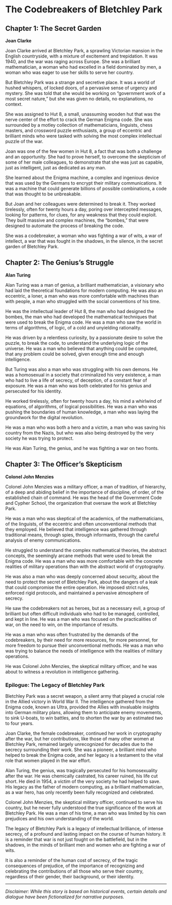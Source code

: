 
# The Codebreakers of Bletchley Park

## Chapter 1: The Secret Garden

**Joan Clarke**

Joan Clarke arrived at Bletchley Park, a sprawling Victorian mansion in the English countryside, with a mixture of excitement and trepidation. It was 1940, and the war was raging across Europe. She was a brilliant mathematician, a woman who had excelled in a field dominated by men, a woman who was eager to use her skills to serve her country.

But Bletchley Park was a strange and secretive place. It was a world of hushed whispers, of locked doors, of a pervasive sense of urgency and mystery. She was told that she would be working on “government work of a most secret nature,” but she was given no details, no explanations, no context.

She was assigned to Hut 8, a small, unassuming wooden hut that was the nerve center of the effort to crack the German Enigma code. She was surrounded by a motley collection of mathematicians, linguists, chess masters, and crossword puzzle enthusiasts, a group of eccentric and brilliant minds who were tasked with solving the most complex intellectual puzzle of the war.

Joan was one of the few women in Hut 8, a fact that was both a challenge and an opportunity. She had to prove herself, to overcome the skepticism of some of her male colleagues, to demonstrate that she was just as capable, just as intelligent, just as dedicated as any man.

She learned about the Enigma machine, a complex and ingenious device that was used by the Germans to encrypt their military communications. It was a machine that could generate billions of possible combinations, a code that was thought to be unbreakable.

But Joan and her colleagues were determined to break it. They worked tirelessly, often for twenty hours a day, poring over intercepted messages, looking for patterns, for clues, for any weakness that they could exploit. They built massive and complex machines, the “bombes,” that were designed to automate the process of breaking the code.

She was a codebreaker, a woman who was fighting a war of wits, a war of intellect, a war that was fought in the shadows, in the silence, in the secret garden of Bletchley Park.

## Chapter 2: The Genius’s Struggle

**Alan Turing**

Alan Turing was a man of genius, a brilliant mathematician, a visionary who had laid the theoretical foundations for modern computing. He was also an eccentric, a loner, a man who was more comfortable with machines than with people, a man who struggled with the social conventions of his time.

He was the intellectual leader of Hut 8, the man who had designed the bombes, the man who had developed the mathematical techniques that were used to break the Enigma code. He was a man who saw the world in terms of algorithms, of logic, of a cold and unyielding rationality.

He was driven by a relentless curiosity, by a passionate desire to solve the puzzle, to break the code, to understand the underlying logic of the universe. He was a man who believed that anything could be computed, that any problem could be solved, given enough time and enough intelligence.

But Turing was also a man who was struggling with his own demons. He was a homosexual in a society that criminalized his very existence, a man who had to live a life of secrecy, of deception, of a constant fear of exposure. He was a man who was both celebrated for his genius and persecuted for his identity.

He worked tirelessly, often for twenty hours a day, his mind a whirlwind of equations, of algorithms, of logical possibilities. He was a man who was pushing the boundaries of human knowledge, a man who was laying the groundwork for the digital revolution.

He was a man who was both a hero and a victim, a man who was saving his country from the Nazis, but who was also being destroyed by the very society he was trying to protect.

He was Alan Turing, the genius, and he was fighting a war on two fronts.

## Chapter 3: The Officer’s Skepticism

**Colonel John Menzies**

Colonel John Menzies was a military officer, a man of tradition, of hierarchy, of a deep and abiding belief in the importance of discipline, of order, of the established chain of command. He was the head of the Government Code and Cypher School, the organization that oversaw the work at Bletchley Park.

He was a man who was skeptical of the academics, of the mathematicians, of the linguists, of the eccentric and often unconventional methods that they employed. He believed that intelligence was gathered through traditional means, through spies, through informants, through the careful analysis of enemy communications.

He struggled to understand the complex mathematical theories, the abstract concepts, the seemingly arcane methods that were used to break the Enigma code. He was a man who was more comfortable with the concrete realities of military operations than with the abstract world of cryptography.

He was also a man who was deeply concerned about security, about the need to protect the secret of Bletchley Park, about the dangers of a leak that could compromise the entire operation. He imposed strict rules, enforced rigid protocols, and maintained a pervasive atmosphere of secrecy.

He saw the codebreakers not as heroes, but as a necessary evil, a group of brilliant but often difficult individuals who had to be managed, controlled, and kept in line. He was a man who was focused on the practicalities of war, on the need to win, on the importance of results.

He was a man who was often frustrated by the demands of the codebreakers, by their need for more resources, for more personnel, for more freedom to pursue their unconventional methods. He was a man who was trying to balance the needs of intelligence with the realities of military operations.

He was Colonel John Menzies, the skeptical military officer, and he was about to witness a revolution in intelligence gathering.

### Epilogue: The Legacy of Bletchley Park

Bletchley Park was a secret weapon, a silent army that played a crucial role in the Allied victory in World War II. The intelligence gathered from the Enigma code, known as Ultra, provided the Allies with invaluable insights into German military plans, allowing them to anticipate enemy movements, to sink U-boats, to win battles, and to shorten the war by an estimated two to four years.

Joan Clarke, the female codebreaker, continued her work in cryptography after the war, but her contributions, like those of many other women at Bletchley Park, remained largely unrecognized for decades due to the secrecy surrounding their work. She was a pioneer, a brilliant mind who helped to break the Enigma code, and her legacy is a testament to the vital role that women played in the war effort.

Alan Turing, the genius, was tragically persecuted for his homosexuality after the war. He was chemically castrated, his career ruined, his life cut short. He died in 1954, a victim of the very society he had helped to save. His legacy as the father of modern computing, as a brilliant mathematician, as a war hero, has only recently been fully recognized and celebrated.

Colonel John Menzies, the skeptical military officer, continued to serve his country, but he never fully understood the true significance of the work at Bletchley Park. He was a man of his time, a man who was limited by his own prejudices and his own understanding of the world.

The legacy of Bletchley Park is a legacy of intellectual brilliance, of intense secrecy, of a profound and lasting impact on the course of human history. It is a reminder that war is not just fought on the battlefield, but in the shadows, in the minds of brilliant men and women who are fighting a war of wits.

It is also a reminder of the human cost of secrecy, of the tragic consequences of prejudice, of the importance of recognizing and celebrating the contributions of all those who serve their country, regardless of their gender, their background, or their identity.

***

*Disclaimer: While this story is based on historical events, certain details and dialogue have been fictionalized for narrative purposes.*
